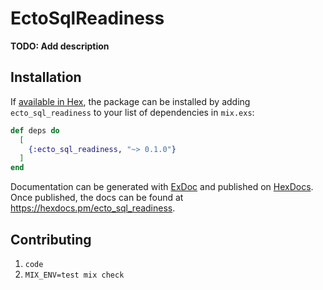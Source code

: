 # EctoSqlReadiness

**TODO: Add description**

## Installation

If [available in Hex](https://hex.pm/docs/publish), the package can be installed
by adding `ecto_sql_readiness` to your list of dependencies in `mix.exs`:

```elixir
def deps do
  [
    {:ecto_sql_readiness, "~> 0.1.0"}
  ]
end
```

Documentation can be generated with [ExDoc](https://github.com/elixir-lang/ex_doc)
and published on [HexDocs](https://hexdocs.pm). Once published, the docs can
be found at <https://hexdocs.pm/ecto_sql_readiness>.

## Contributing

1. `code`
2. `MIX_ENV=test mix check`
